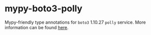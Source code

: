 # mypy-boto3-polly

Mypy-friendly type annotations for `boto3` 1.10.27 `polly` service.
More information can be found [here](https://github.com/vemel/mypy_boto3).
